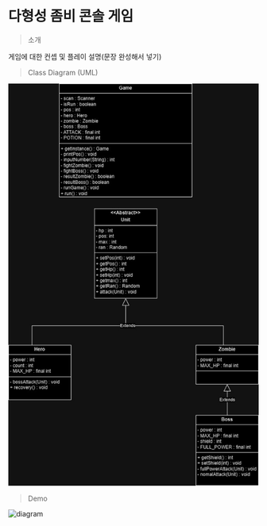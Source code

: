 # 다형성 좀비 콘솔 게임

> 소개
>
게임에 대한 컨셉 및 플레이 설명(문장 완성해서 넣기)

>Class Diagram (UML)
>
![diagram](https://github.com/nooleee/ZombieGame/blob/master/image/class%20Diagram%20(2).jpg?raw=true) <br>

> Demo
> 
![diagram]()

